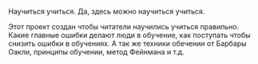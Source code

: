 Научиться учиться. Да, здесь можно научиться учиться.

Этот проект создан чтобы читатели научились учиться правильно. Какие главные ошибки делают люди в обучение, как поступать чтобы снизить ошибки в обучениях. А так же техники обечении от Барбары Оакли, принципы обучении, метод Фейнмана и т.д.
